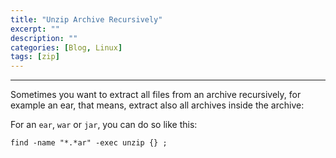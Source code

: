 ```yaml
---
title: "Unzip Archive Recursively"
excerpt: ""
description: ""
categories: [Blog, Linux]
tags: [zip]
---
```


---
Sometimes you want to extract all files from an archive recursively, for example an ear, that means, extract also all archives inside the archive:
 
 For an `ear`, `war` or `jar`, you can do so like this:
 
 ```
 find -name "*.*ar" -exec unzip {} ;
 ```
 